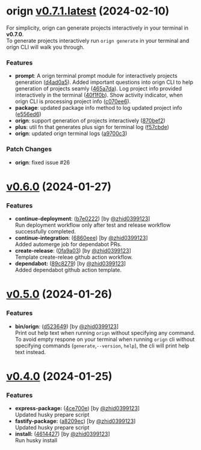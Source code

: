 # orign [v0.7.1.latest](https://github.com/zhid0399123/orign/compare/v0.6.0...0.7.0) (2024-02-10)

For simplicity, orign can generate projects interactively in your terminal in **v0.7.0**.<br>
To generate projects interactively run `orign generate` in your terminal and orign CLI
will walk you through.

### Features

- **prompt**:
  A orign terminal prompt module for interactively projects generation ([d4ad0a5](https://github.com/zhid0399123/orign/commit/d4ad0a5eba274047ac0e9d6b96ee242d74c8993d)).
  Added important questions into orign CLI to help generation of projects seamly ([465a7da](https://github.com/zhid0399123/orign/commit/465a7da4b984827a302141d3fece27b75c67978c)).
  Log project info provided interactively in the terminal ([40f1f0b](https://github.com/zhid0399123/orign/commit/40f1f0ba325846ec073aac44df0b5822c2652307)).
  Show activity indicator, when orign CLI is processing project info ([c070ee6](https://github.com/zhid0399123/orign/commit/c070ee6c506420fb422acb572ec962e7136b1410)).
- **package**: updated package info method to log updated project info ([e556ed6](https://github.com/zhid0399123/orign/commit/e556ed6602c51d363c0be86e2d2f88b6d6cb0727))
- **orign**: support generation of projects interactively ([870bef2](https://github.com/zhid0399123/orign/commit/870bef286ba0c0264c5a247ea76284064e21a507))
- **plus**: util fn that generates plus sign for terminal log ([f57cbde](https://github.com/zhid0399123/orign/commit/f57cbdefca1d150787ca8e23b3e6246b108cb469))
- **orign**: updated orign terminal logs ([a9700c3](https://github.com/zhid0399123/orign/commit/a9700c3801209c32a8f3fdad01cd78f8a9fa6170))

### Patch Changes

- **orign**: fixed issue #26

# [v0.6.0](https://github.com/zhid0399123/orign/compare/0.5.0...0.6.0) (2024-01-27)

### Features

- **continue-deployment**: ([b7e0222](https://github.com/zhid0399123/orign/commit/b7e0222d02debe5618197419ffa5144d35715f8d)) [by [@zhid0399123](github.com/zhid0399123)]</br>
  Run deployment workflow only after test and release workflow successfully completed.
- **continue-integration**: ([6860eee](https://github.com/zhid0399123/orign/commit/6860eee07152a42da154a916264eeb3231c4e18c)) [by [@zhid0399123](github.com/zhid0399123)]</br>
  Added automerge job for dependabot PRs.
- **create-release**: ([0fa9a03](https://github.com/zhid0399123/orign/commit/0fa9a03d70675c2eb8a4c2eb560e92673d7792c9)) [by [@zhid0399123](github.com/zhid0399123)]</br>
  Template create-releae github action workflow.
- **dependabot:** ([89c8279](https://github.com/zhid0399123/orign/commit/89c8279bb01de40a37d295cc17ec792cd94d7002)) [by [@zhid0399123](github.com/zhid0399123)]</br>
  Added dependabot github action template.

# [v0.5.0](https://github.com/zhid0399123/orign/compare/0.4.0...0.5.0) (2024-01-26)

### Features

- **bin/orign**: ([d523649](https://github.com/zhid0399123/orign/commit/d52364971e042542bfa662ed32590f75a7c82dc8)) [by [@zhid0399123](github.com/zhid0399123)]</br>
  Print out help text when running `orign` without
  specifying any command. </br>
  To avoid empty respone on your terminal when running
  `orign` cli without specifying commands (`generate`,`--version`, `help`), the cli will print help text instead.

# [v0.4.0](https://github.com/zhid0399123/orign/compare/0.3.0...0.4.0) (2024-01-25)

### Features

- **express-package:** ([4ce700e](https://github.com/zhid0399123/orign/commit/4ce700e01554ea402eee157f1679a1a8347fe611)) [by [@zhid0399123](github.com/zhid0399123)] </br>
  Updated husky prepare script
- **fastify-package:** ([a8209ec](https://github.com/zhid0399123/orign/commit/a8209ecd4d310ca77165db3a9b353f4f08166153)) [by [@zhid0399123](github.com/zhid0399123)] </br>
  Updated husky prepare script
- **install:** ([4614427](https://github.com/zhid0399123/orign/commit/4614427695db66d3c45f633434992383670b4db7)) [by [@zhid0399123](github.com/zhid0399123)] </br>
  Run husky install

